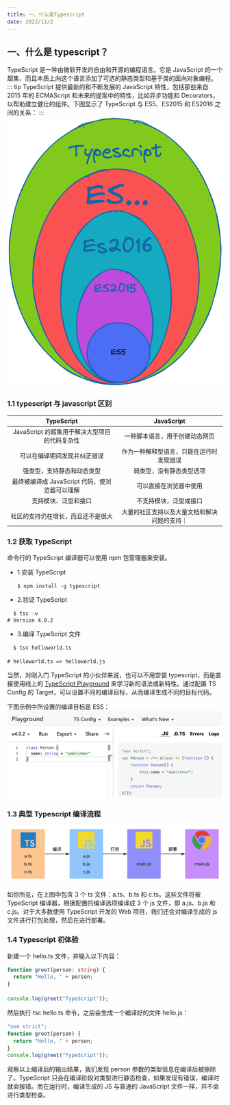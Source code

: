 ```yaml
---
title: 一、什么是Typescript
date: 2022/11/2
---
```


## 一、什么是 typescript？

TypeScript 是一种由微软开发的自由和开源的编程语言。它是 JavaScript 的一个超集，而且本质上向这个语言添加了可选的静态类型和基于类的面向对象编程。
::: tip
TypeScript 提供最新的和不断发展的 JavaScript 特性，包括那些来自 2015 年的 ECMAScript 和未来的提案中的特性，比如异步功能和 Decorators，以帮助建立健壮的组件。下图显示了 TypeScript 与 ES5、ES2015 和 ES2016 之间的关系：
:::
![1](../assets/0.1.png)

### 1.1 typescript 与 javascript 区别

|                   TypeScript                   |                  JavaScript                  |
| :--------------------------------------------: | :------------------------------------------: |
| JavaScript 的超集用于解决大型项目的代码复杂性  |        一种脚本语言，用于创建动态网页        |
|          可以在编译期间发现并纠正错误          |   作为一种解释型语言，只能在运行时发现错误   |
|           强类型，支持静态和动态类型           |           弱类型，没有静态类型选项           |
| 最终被编译成 JavaScript 代码，使浏览器可以理解 |            可以直接在浏览器中使用            |
|              支持模块、泛型和接口              |            不支持模块，泛型或接口            |
|       社区的支持仍在增长，而且还不是很大       | 大量的社区支持以及大量文档和解决问题的支持｜ |

### 1.2 获取 TypeScript

命令行的 TypeScript 编译器可以使用 npm 包管理器来安装。

- 1.安装 TypeScript
  ```
  $ npm install -g typescript
  ```
- 2.验证 TypeScript

```
  $ tsc -v
# Version 4.0.2
```

- 3.编译 TypeScript 文件

```
  $ tsc helloworld.ts

# helloworld.ts => helloworld.js
```

当然，对刚入门 TypeScript 的小伙伴来说，也可以不用安装 typescript，而是直接使用线上的 [TypeScript Playground](https://www.typescriptlang.org/play/) 来学习新的语法或新特性。通过配置 TS Config 的 Target，可以设置不同的编译目标，从而编译生成不同的目标代码。

下图示例中所设置的编译目标是 ES5：
![2](../assets/0.2.jpg)

### 1.3 典型 Typescript 编译流程

![4](../assets/0.3.jpeg)

如你所见，在上图中包含 3 个 ts 文件：a.ts、b.ts 和 c.ts。这些文件将被 TypeScript 编译器，根据配置的编译选项编译成 3 个 js 文件，即 a.js、b.js 和 c.js。对于大多数使用 TypeScript 开发的 Web 项目，我们还会对编译生成的 js 文件进行打包处理，然后在进行部署。

### 1.4 Typescript 初体验

新建一个 hello.ts 文件，并输入以下内容：

```typescript
function greet(person: string) {
  return "Hello, " + person;
}

console.log(greet("TypeScript"));
```

然后执行 tsc hello.ts 命令，之后会生成一个编译好的文件 hello.js：

```typescript
"use strict";
function greet(person) {
  return "Hello, " + person;
}
console.log(greet("TypeScript"));
```

观察以上编译后的输出结果，我们发现 person 参数的类型信息在编译后被擦除了。TypeScript 只会在编译阶段对类型进行静态检查，如果发现有错误，编译时就会报错。而在运行时，编译生成的 JS 与普通的 JavaScript 文件一样，并不会进行类型检查。
